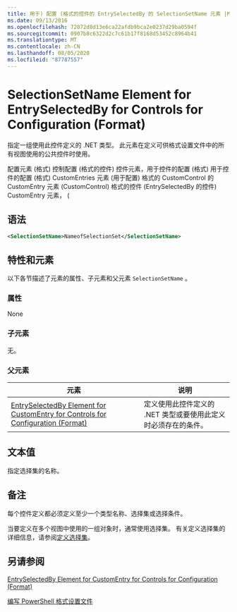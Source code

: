 ```yaml
---
title: 用于) 配置 (格式的控件的 EntrySelectedBy 的 SelectionSetName 元素 |Microsoft Docs
ms.date: 09/13/2016
ms.openlocfilehash: 72072d8d13e6ca22afdb9bca2e0237d29ba0594f
ms.sourcegitcommit: 0907b8c6322d2c7c61b17f8168d53452c8964b41
ms.translationtype: MT
ms.contentlocale: zh-CN
ms.lasthandoff: 08/05/2020
ms.locfileid: "87787557"
---
```

# <a name="selectionsetname-element-for-entryselectedby-for-controls-for-configuration-format"></a>SelectionSetName Element for EntrySelectedBy for Controls for Configuration (Format)

指定一组使用此控件定义的 .NET 类型。 此元素在定义可供格式设置文件中的所有视图使用的公共控件时使用。

配置元素 (格式) 控制配置 (格式的控件) 控件元素，用于控件的配置 (格式) 用于控件的配置 (格式) CustomEntries 元素 (用于配置) 格式的 CustomControl 的 CustomEntry 元素 (CustomControl) 格式的控件 (EntrySelectedBy 的控件) CustomEntry 元素， (

## <a name="syntax"></a>语法

```xml
<SelectionSetName>NameofSelectionSet</SelectionSetName>

```

## <a name="attributes-and-elements"></a>特性和元素

以下各节描述了元素的属性、子元素和父元素 `SelectionSetName` 。

### <a name="attributes"></a>属性

None

### <a name="child-elements"></a>子元素

无。

### <a name="parent-elements"></a>父元素

|元素|说明|
|-------------|-----------------|
|[EntrySelectedBy Element for CustomEntry for Controls for Configuration (Format)](./entryselectedby-element-for-customentry-for-controls-for-configuration-format.md)|定义使用此控件定义的 .NET 类型或要使用此定义时必须存在的条件。|

## <a name="text-value"></a>文本值

指定选择集的名称。

## <a name="remarks"></a>备注

每个控件定义都必须定义至少一个类型名称、选择集或选择条件。

当要定义在多个视图中使用的一组对象时，通常使用选择集。 有关定义选择集的详细信息，请参阅[定义选择集](./defining-selection-sets.md)。

## <a name="see-also"></a>另请参阅

[EntrySelectedBy Element for CustomEntry for Controls for Configuration (Format)](./entryselectedby-element-for-customentry-for-controls-for-configuration-format.md)

[编写 PowerShell 格式设置文件](./writing-a-powershell-formatting-file.md)
